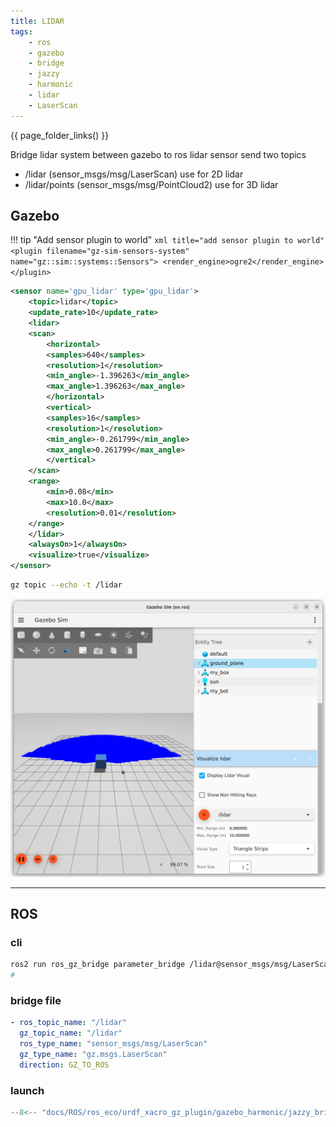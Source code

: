 ```yaml
---
title: LIDAR
tags:
    - ros
    - gazebo
    - bridge
    - jazzy
    - harmonic
    - lidar
    - LaserScan
---
```


{{ page_folder_links() }}

Bridge lidar system between gazebo to ros
lidar sensor send two topics

- /lidar (sensor_msgs/msg/LaserScan) use for 2D lidar
- /lidar/points (sensor_msgs/msg/PointCloud2) use for 3D lidar

## Gazebo

!!! tip "Add sensor plugin to world"
    ```xml title="add sensor plugin to world"
    <plugin
      filename="gz-sim-sensors-system"
      name="gz::sim::systems::Sensors">
      <render_engine>ogre2</render_engine>
    </plugin>
    ```


```xml title="sensor"
<sensor name='gpu_lidar' type='gpu_lidar'>
    <topic>lidar</topic>
    <update_rate>10</update_rate>
    <lidar>
    <scan>
        <horizontal>
        <samples>640</samples>
        <resolution>1</resolution>
        <min_angle>-1.396263</min_angle>
        <max_angle>1.396263</max_angle>
        </horizontal>
        <vertical>
        <samples>16</samples>
        <resolution>1</resolution>
        <min_angle>-0.261799</min_angle>
        <max_angle>0.261799</max_angle>
        </vertical>
    </scan>
    <range>
        <min>0.08</min>
        <max>10.0</max>
        <resolution>0.01</resolution>
    </range>
    </lidar>
    <alwaysOn>1</alwaysOn>
    <visualize>true</visualize>
</sensor>
```

```bash title="gz"
gz topic --echo -t /lidar
```

![alt text](images/gazebo_lidar_visual.png)

---

## ROS

### cli

```bash
ros2 run ros_gz_bridge parameter_bridge /lidar@sensor_msgs/msg/LaserScan[gz.msgs.LaserScan
#

```

### bridge file

```yaml
- ros_topic_name: "/lidar"
  gz_topic_name: "/lidar"
  ros_type_name: "sensor_msgs/msg/LaserScan"
  gz_type_name: "gz.msgs.LaserScan"
  direction: GZ_TO_ROS
```

### launch

```python title="imu_bridge.launch.py"
--8<-- "docs/ROS/ros_eco/urdf_xacro_gz_plugin/gazebo_harmonic/jazzy_bridge/imu/code/imu_bridge.launch.py"
```